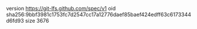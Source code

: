 version https://git-lfs.github.com/spec/v1
oid sha256:9bbf3981c1753fc7d2547cc17a12776daef85baef424edff63c6173344d6fd93
size 3676
